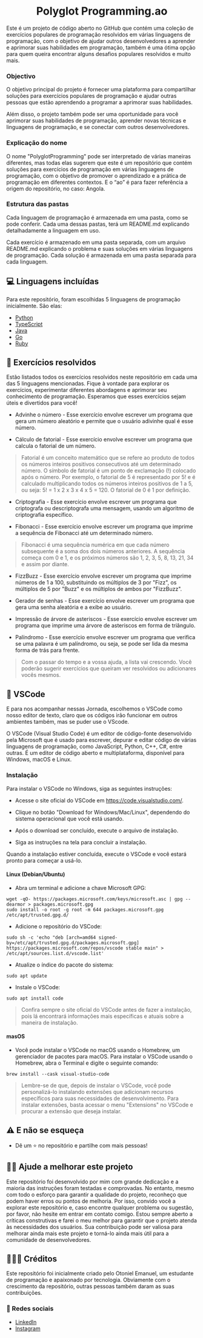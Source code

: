 <h1 align="center">Polyglot Programming.ao</h1>

<p>Este é um projeto de código aberto no GitHub que contém uma coleção de exercícios populares de programação resolvidos em várias linguagens de programação, com o objetivo de ajudar outros desenvolvedores a aprender e aprimorar suas habilidades em programação, também é uma ótima opção para quem queira encontrar alguns desafios populares resolvidos e muito mais.</p>

### Objectivo

<p>O objetivo principal do projeto é fornecer uma plataforma para compartilhar soluções para exercícios populares de programação e ajudar outras pessoas que estão aprendendo a programar a aprimorar suas habilidades.</p>
<p>Além disso, o projeto também pode ser uma oportunidade para você aprimorar suas habilidades de programação, aprender novas técnicas e linguagens de programação, e se conectar com outros desenvolvedores.</p>

### Explicação do nome

<p>O nome "PolyglotProgramming" pode ser interpretado de várias maneiras diferentes, mas todas elas sugerem que este é um repositório que contém soluções para exercícios de programação em várias linguagens de programação, com o objetivo de promover o aprendizado e a prática de programação em diferentes contextos. E o “ao” é para fazer referência a origem do repositório, no caso: Angola.</p>

### Estrutura das pastas

<p>Cada linguagem de programação é armazenada em uma pasta, como se pode conferir. Cada uma dessas pastas, terá um README.md explicando detalhadamente a linguagem em uso.</p>
<p>Cada exercício é armazenado em uma pasta separada, com um arquivo README.md explicando o problema e suas soluções em várias linguagens de programação. Cada solução é armazenada em uma pasta separada para cada linguagem.</p>

## 💻 Linguagens incluídas

Para este repositório, foram escolhidas 5 linguagens de programação inicialmente. São elas:

+ <a href="https://github.com/otonielemanuel/polyglotProgramming/tree/main/Python">Python</a>
+ <a href="https://github.com/otonielemanuel/polyglotProgramming/tree/main/TypeScript">TypeScript</a>
+ <a href="https://github.com/otonielemanuel/polyglotProgramming/tree/main/Java">Java</a>
+ <a href="https://github.com/otonielemanuel/polyglotProgramming/tree/main/Go">Go</a>
+ <a href="https://github.com/otonielemanuel/polyglotProgramming/tree/main/Ruby">Ruby</a>

## 🔢 Exercícios resolvidos

Estão listados todos os exercícios resolvidos neste repositório em cada uma das 5 linguagens mencionadas. Fique à vontade para explorar os exercícios, experimentar diferentes abordagens e aprimorar seu conhecimento de programação. Esperamos que esses exercícios sejam úteis e divertidos para você!

+   Advinhe o número - Esse exercício envolve escrever um programa que gera um número aleatório e permite que o usuário adivinhe qual é esse número.

+   Cálculo de fatorial - Esse exercício envolve escrever um programa que calcula o fatorial de um número.

> Fatorial é um conceito matemático que se refere ao produto de todos os números inteiros positivos consecutivos até um determinado número. O símbolo de fatorial é um ponto de exclamação (!) colocado após o número. Por exemplo, o fatorial de 5 é representado por 5! e é calculado multiplicando todos os números inteiros positivos de 1 a 5, ou seja: 5! = 1 x 2 x 3 x 4 x 5 = 120. O fatorial de 0 é 1 por definição.

+  Criptografia - Esse exercício envolve escrever um programa que criptografa ou descriptografa uma mensagem, usando um algoritmo de criptografia específico.

+ Fibonacci - Esse exercício envolve escrever um programa que imprime a sequência de Fibonacci até um determinado número.

> Fibonacci é uma sequência numérica em que cada número subsequente é a soma dos dois números anteriores. A sequência começa com 0 e 1, e os próximos números são 1, 2, 3, 5, 8, 13, 21, 34 e assim por diante.

+   FizzBuzz - Esse exercício envolve escrever um programa que imprime números de 1 a 100, substituindo os múltiplos de 3 por "Fizz", os múltiplos de 5 por "Buzz" e os múltiplos de ambos por "FizzBuzz".

+   Gerador de senhas - Esse exercício envolve escrever um programa que gera uma senha aleatória e a exibe ao usuário.

+   Impressão de árvore de asteriscos - Esse exercício envolve escrever um programa que imprime uma árvore de asteriscos em forma de triângulo.

+   Palíndromo - Esse exercício envolve escrever um programa que verifica se uma palavra é um palíndromo, ou seja, se pode ser lida da mesma forma de trás para frente.

> Com o passar do tempo e a vossa ajuda, a lista vai crescendo. Você poderão sugerir exercícios que queiram ver resolvidos ou adicionares vocês mesmos.

## 🔧 VSCode

<p>E para nos acompanhar nessas Jornada, escolhemos o VSCode como nosso editor de texto, claro que os códigos irão funcionar em outros ambientes também, mas se puder use o VScode.</p>

<p>O VSCode (Visual Studio Code) é um editor de código-fonte desenvolvido pela Microsoft que é usado para escrever, depurar e editar código de várias linguagens de programação, como JavaScript, Python, C++, C#, entre outras. É um editor de código aberto e multiplataforma, disponível para Windows, macOS e Linux.</p>

### Instalação

Para instalar o VSCode no Windows, siga as seguintes instruções:

+ Acesse o site oficial do VSCode em https://code.visualstudio.com/.

+ Clique no botão "Download for Windows/Mac/Linux", dependendo do sistema operacional que você está usando.

+ Após o download ser concluído, execute o arquivo de instalação.

+ Siga as instruções na tela para concluir a instalação.

Quando a instalação estiver concluída, execute o VSCode e você estará pronto para começar a usá-lo.

#### Linux (Debian/Ubuntu)

+ Abra um terminal e adicione a chave Microsoft GPG:

```
wget -qO- https://packages.microsoft.com/keys/microsoft.asc | gpg --dearmor > packages.microsoft.gpg
sudo install -o root -g root -m 644 packages.microsoft.gpg /etc/apt/trusted.gpg.d/
```

+ Adicione o repositório do VSCode:

```
sudo sh -c 'echo "deb [arch=amd64 signed-by=/etc/apt/trusted.gpg.d/packages.microsoft.gpg] https://packages.microsoft.com/repos/vscode stable main" > /etc/apt/sources.list.d/vscode.list'
```

+ Atualize o índice do pacote do sistema:

```
sudo apt update
```

+ Instale o VSCode:

```
sudo apt install code
```

>Confira sempre o site oficial do VSCode antes de fazer a instalação, pois lá encontrará informações mais específicas e atuais sobre a maneira de instalação.

#### masOS


+  Você pode instalar o VSCode no macOS usando o Homebrew, um gerenciador de pacotes para macOS. Para instalar o VSCode usando o Homebrew, abra o Terminal e digite o seguinte comando:

```
brew install --cask visual-studio-code
```

>Lembre-se de que, depois de instalar o VSCode, você pode personalizá-lo instalando extensões que adicionam recursos específicos para suas necessidades de desenvolvimento. Para instalar extensões, basta acessar o menu "Extensions" no VSCode e procurar a extensão que deseja instalar.

## ⚠️ E não se esqueça

+ Dê um ⭐ no repositório e partilhe com mais pessoas!

## 👍🏾 Ajude a melhorar este projeto

Este repositório foi desenvolvido por mim com grande dedicação e a maioria das instruções foram testadas e comprovadas. No entanto, mesmo com todo o esforço para garantir a qualidade do projeto, reconheço que podem haver erros ou pontos de melhoria. Por isso, convido você a explorar este repositório e, caso encontre qualquer problema ou sugestão, por favor, não hesite em entrar em contato comigo. Estou sempre aberto a críticas construtivas e farei o meu melhor para garantir que o projeto atenda às necessidades dos usuários. Sua contribuição pode ser valiosa para melhorar ainda mais este projeto e torná-lo ainda mais útil para a comunidade de desenvolvedores.

## 👨🏽‍💼 Créditos

<p>Este repositório foi inicialmente criado pelo Otoniel Emanuel, um estudante de programação e apaixonado por tecnologia. Obviamente com o crescimento da repositório, outras pessoas também daram as suas contribuições.</p>

### 📱 Redes sociais

+ <a href="https://www.linkedin.com/in/otoniel-emanuel-b80727261/">LinkedIn</a>
+ <a href="https://www.instagram.com/eusouootis_">Instagram</a>



